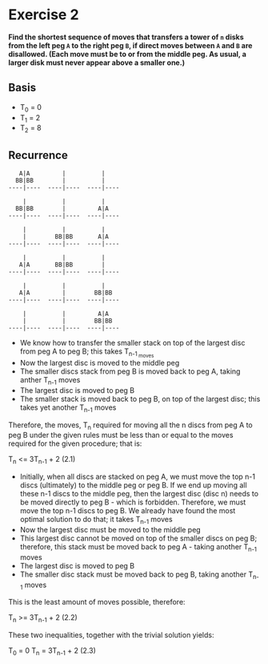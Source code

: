# Exercise 2

**Find the shortest sequence of moves that transfers a tower of `n` disks from the left peg `A` to the right peg `B`, if direct moves between `A` and `B` are disallowed. (Each move must be to or from the middle peg. As usual, a larger disk must never appear above a smaller one.)**

## Basis

- T<sub>0</sub> = 0
- T<sub>1</sub> = 2
- T<sub>2</sub> = 8

## Recurrence

```
   A|A         |          |   
  BB|BB        |          |  
----|----  ----|----  ----|----

    |          |          |    
  BB|BB        |         A|A   
----|----  ----|----  ----|----

    |          |          |    
    |        BB|BB       A|A   
----|----  ----|----  ----|----

    |          |          |    
   A|A       BB|BB        |    
----|----  ----|----  ----|----

    |          |          |    
   A|A         |        BB|BB  
----|----  ----|----  ----|----

    |          |         A|A   
    |          |        BB|BB  
----|----  ----|----  ----|----
```

- We know how to transfer the smaller stack on top of the largest disc from peg A to peg B; this takes T<sub>n-1<sub> moves
- Now the largest disc is moved to the middle peg
- The smaller discs stack from peg B is moved back to peg A, taking anther T<sub>n-1</sub> moves
- The largest disc is moved to peg B
- The smaller stack is moved back to peg B, on top of the largest disc; this takes yet another T<sub>n-1</sub> moves

Therefore, the moves, T<sub>n</sub> required for moving all the n discs from peg A to peg B under the given rules must be less than or equal to the moves required for the given procedure; that is:

T<sub>n</sub> <= 3T<sub>n-1</sub> + 2	(2.1)

- Initially, when all discs are stacked on peg A, we must move the top n-1 discs (ultimately) to the middle peg or peg B. If we end up moving all these n-1 discs to the middle peg, then the largest disc (disc n) needs to be moved directly to peg B - which is forbidden. Therefore, we must move the top n-1 discs to peg B. We already have found the most optimal solution to do that; it takes T<sub>n-1</sub> moves
- Now the largest disc must be moved to the middle peg
- This largest disc cannot be moved on top of the smaller discs on peg B; therefore, this stack must be moved back to peg A - taking another T<sub>n-1</sub> moves
- The largest disc is moved to peg B
- The smaller disc stack must be moved back to peg B, taking another T<sub>n-1</sub> moves

This is the least amount of moves possible, therefore:

T<sub>n</sub> >= 3T<sub>n-1</sub> + 2	(2.2)

These two inequalities, together with the trivial solution yields:

T<sub>0</sub> = 0
T<sub>n</sub> = 3T<sub>n-1</sub> + 2	(2.3)

